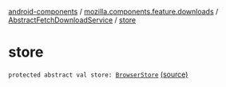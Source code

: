 [android-components](../../index.md) / [mozilla.components.feature.downloads](../index.md) / [AbstractFetchDownloadService](index.md) / [store](./store.md)

# store

`protected abstract val store: `[`BrowserStore`](../../mozilla.components.browser.state.store/-browser-store/index.md) [(source)](https://github.com/mozilla-mobile/android-components/blob/master/components/feature/downloads/src/main/java/mozilla/components/feature/downloads/AbstractFetchDownloadService.kt#L86)